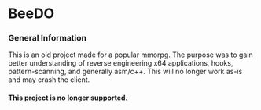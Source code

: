 # BeeDO

### General Information
This is an old project made for a popular mmorpg. The purpose was to gain better understanding of reverse engineering x64 applications, hooks, pattern-scanning, and generally asm/c++. This will no longer work as-is and may crash the client.

#### This project is no longer supported.

